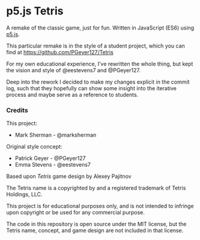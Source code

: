 # p5.js Tetris

A remake of the classic game, just for fun. Written in JavaScript (ES6) using [p5.js](https://p5js.org/).

This particular remake is in the style of a student project, which you can find at https://github.com/PGeyer127/Tetris

For my own educational experience, I've rewritten the whole thing, but kept the vision and style of @eestevens7 and @PGeyer127.

Deep into the rework I decided to make my changes explicit in the commit log,
such that they hopefully can show some insight into the iterative process and
maybe serve as a reference to students.

### Credits

This project:
* Mark Sherman - @marksherman

Original style concept:
* Patrick Geyer - @PGeyer127
* Emma Stevens - @eestevens7

Based upon _Tetris_ game design by Alexey Pajitnov

The Tetris name is a copyrighted by and a registered trademark of Tetris Holdings, LLC.

This project is for educational purposes only, and is not intended to infringe upon copyright or be used for any commercial purpose.

The code in this repository is open source under the MIT license, but the Tetris name, concept, and game design are not included in that license.
